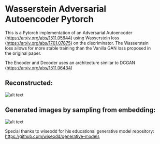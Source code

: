 # Wasserstein Adversarial Autoencoder Pytorch

This is a Pytorch implementation of an Adversarial Autoencoder (https://arxiv.org/abs/1511.05644) using Wasserstein loss (https://arxiv.org/abs/1701.07875) on the discriminator. The Wasserstein loss allows for more stable training than the Vanilla GAN loss proposed in the original paper.

The Encoder and Decoder uses an architecture similar to DCGAN (https://arxiv.org/abs/1511.06434)

## Reconstructed:
![alt text](https://raw.githubusercontent.com/maitek/waae-pytorch/master/results/reconstruction.png)

## Generated images by sampling from embedding:
![alt text](https://raw.githubusercontent.com/maitek/waae-pytorch/master/results/generated.png)

Special thanks to wiseodd for his educational generative model repository:
https://github.com/wiseodd/generative-models
